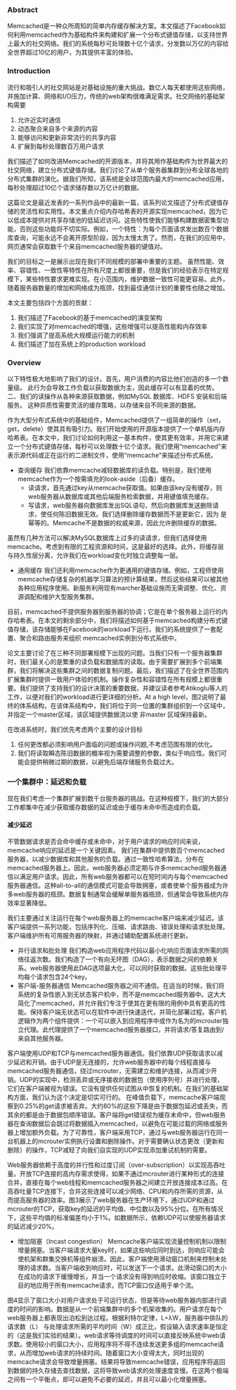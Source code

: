 ### Abstract
Memcached是一种众所周知的简单内存缓存解决方案。本文描述了Facebook如何利用memcached作为基础构件来构建和扩展一个分布式键值存储，以支持世界上最大的社交网络。我们的系统每秒可处理数十亿个请求，分发数以万亿的内容给全世界超过10亿的用户，为其提供丰富的体验。

### Introduction
流行和吸引人的社交网站是对基础设施的重大挑战。数亿人每天都使用这些网络，并施加计算、网络和I/O压力，传统的web架构很难满足需求。社交网络的基础架构需要
1. 允许近实时通信
2. 动态聚合来自多个来源的内容
3. 能够访问和更新非常流行的共享内容
4. 扩展到每秒处理数百万用户请求

我们描述了如何改进Memcached的开源版本，并将其用作基础构件为世界最大的社交网络，建立分布式键值存储。我们讨论了从单个服务器集群到分布全球各地的分布式集群的演化。据我们所知，该系统是全球范围内最大的memcached应用，每秒处理超过10亿个请求储存数以万亿计的数据。

这篇论文是最近发表的一系列作品中的最新一篇，该系列论文描述了分布式键值存储的灵活性和实用性。本文重点介绍内存哈希表的开源实现memcached，因为它以低成本提供对共享存储池的低延迟访问。这些特性使我们能够构建数据密集型功能，否则这些功能将不切实际。例如，一个特性：为每个页面请求发出数百个数据库查询，可能永远不会离开原型阶段，因为太慢太贵了。然而，在我们的应用中，网页通常会获取数千个来自memcached服务器的键值对。

我们的目标之一是展示出现在我们不同规模的部署中重要的主题。 虽然性能、效率、容错性、一致性等特性在所有尺度上都很重要，但是我们的经验表示在特定规模下，某些特性要求更难实现。在小范围内，维护数据一致性可能更容易。此外，随着服务器数量的增加和网络成为瓶颈，找到最佳通信计划的重要性也随之增加。

本文主要包括四个方面的贡献：
1. 我们描述了Facebook的基于memcached的演变架构
2. 我们实现了对memcached的增强，这些增强可以提高性能和内存效率
3. 我们强调了提高系统大规模运行能力的机制
4. 我们描述了加在系统上的production workload


### Overview
以下特性极大地影响了我们的设计。首先，用户消费的内容比他们创造的多一个数量级。 此行为会导致工作负载以获取数据为主，因此缓存可以有显着的优势。 二、我们的读操作从各种来源获取数据，例如MySQL 数据库、HDFS 安装和后端服务。 这种异质性需要灵活的缓存策略，以存储来自不同来源的数据。 

作为大型分布式系统中的基础组件，Memcached提供了一组简单的操作（set，get，delete）使其具有吸引力。我们开始使用的开源版本提供了一个单机版内存哈希表。在本文中，我们讨论如何利用这一基本构件，使其更有效率，并用它来建立一个分布式键值存储，每秒可以处理数十亿个请求。我们使用“memcached”来表示源代码或正在运行的二进制文件，使用“memcache”来描述分布式系统。

+ 查询缓存
我们依靠memcache减轻数据库的读负载。特别是，我们使用memcache作为一个按需填充的look-aside（后备）缓存。
  + 读请求，首先通过key从memcache获取值。如果由该key没有缓存，则web服务器从数据库或其他后端服务检索数据，并用键值填充缓存。
  + 写请求，web服务器向数据库发出SQL语句，然后向数据库发送删除请求，使任何陈旧数据无效。我们选择删除缓存数据而不是更新它，因为
是幂等的。Memcache不是数据的权威来源，因此允许删除缓存的数据。

虽然有几种方法可以解决MySQL数据库上过多的读请求，但我们选择使用memcache。考虑到有限的工程资源和时间，这是最好的选择。此外，将缓存层与持久性层分离，允许我们在workload变化时独立调整每一层。

+ 通用缓存
我们还利用memcache作为更通用的键值存储。例如，工程师使用memcache存储复杂的机器学习算法的预计算结果，然后这些结果可以被其他各种应用程序使用。新服务利用现有marcher基础设施而无需调整、优化、资源调配和维护大型服务集群。 

目前，memcached不提供服务器到服务器的协调；它是在单个服务器上运行的内存哈希表。在本文的剩余部分中，我们将描述如何基于memcached构建分布式键值存储，该存储能够在Facebook的workload下运行。我们的系统提供了一套配置、聚合和路由服务来组织
memcached实例到分布式系统中。

论文主要讨论了在三种不同部署规模下出现的问题。当我们只有一个服务器集群时，我们最关心的是繁重的读负载和数据库的读取。由于需要扩展到多个前端集群，我们将解决这些集群之间的数据复制问题。最后，我们描述了在全世界范围内扩展集群时提供一致用户体验的机制。操作复杂性和容错性在所有规模上都很重要。我们提供了支持我们的设计决策的重要数据，并建议读者参考Atikoglu等人的工作，以便对我们的workload进行更详细的分析。At a high level，图2说明了最终的体系结构，在该体系结构中，我们将位于同一位置的集群组织到一个区域中，并指定一个master区域，该区域提供数据流以使 非master 区域保持最新。

在改进系统时，我们优先考虑两个主要的设计目标
1. 任何更改都必须影响用户面临的问题或操作问题,不考虑范围有限的优化。
2. 我们将读取瞬态陈旧数据的概率视为需要调整的参数，类似于响应性。我们可能会提供稍微过期的数据，以避免后端存储服务负载过大。

### 一个集群中：延迟和负载
现在我们考虑一个集群扩展到数千台服务器的挑战。在这种规模下，我们的大部分工作都集中在减少获取缓存数据的延迟或由于缓存未命中而造成的负载。

#### 减少延迟
不管数据请求是否会命中缓存或未命中，对于用户请求的响应时间来说，memcache响应的延迟是一个关键因素。 
我们在集群中提供数百个memcached服务器，以减少数据库和其他服务的负载。通过一致性哈希算法，分布在memcached服务器上。因此，web服务器必须定期与许多memcached服务器通信以满足用户请求。因此，所有web服务器都可以在短时间内与每个memcached服务器通信。这种all-to-all的通信模式可能会导致拥塞，或者使单个服务器成为许多web服务器的瓶颈。数据复制通常会缓解单服务器瓶颈，但通常会导致系统内存效率显著降低。

我们主要通过关注运行在每个web服务器上的memcache客户端来减少延迟。该客户端提供一系列功能，包括序列化、压缩、请求路由、错误处理和请求批处理。客户端维护所有可用服务器的映射，并通过辅助配置系统进行更新。

+ 并行请求和批处理 
我们构造web应用程序代码以最小化响应页面请求所需的网络往返次数。我们构造了一个有向无环图（DAG），表示数据之间的依赖关系。web服务器使用此DAG选项最大化，可以同时获取的数据。这些批处理平均每个请求包含24个key。
+ 客户端-服务器通信
Memcached服务器之间不通信。在适当的时候，我们将系统的复杂性嵌入到无状态客户机中，而不是memcached服务器中。这大大简化了memcached，并允许我们专注于使其在更有限的用例中具有更高的性能。保持客户端无状态可以在软件中进行快速迭代，并简化部署过程。客户机逻辑作为两个组件提供：一个可以嵌入到应用程序中或作为名为的mcrouter独立代理。此代理提供了一个memcached服务器接口，并将请求/答复路由到/来自其他服务器。


客户端使用UDP和TCP与memcached服务器通信。我们依靠UDP获取请求以减少延迟和开销。由于UDP是无连接的，允许web服务器中的每个线程直接与memcached服务器通信，绕过mcrouter，无需建立和维护连接，从而减少开销。UDP的实现中，检测丢弃或无序接收的数据包（使用序列号）并进行处理，它们在客户端被视为错误。它没有提供任何试图从中恢复的机制。在我们的基础架构方面，我们认为这个决定是切实可行的。
在峰值负载下，memcache客户端观察到0.25%的get请求被丢弃。大约80%的这些下降是由于数据包延迟或丢失，而其余的都是由于数据包顺序错误。客户端将get错误视为缓存未命中，但web服务器在查询数据后会跳过将数据插入memcached，以避免在可能过载的网络或服务器上增加额外负载。为了可靠性，客户端采用TCP，通过与web服务器运行在同一台机器上的mcrouter实例执行设置和删除操作。对于需要确认状态更改（更新和删除）的操作，TCP减轻了向我们自实现的UDP实现添加重试机制的需要。

Web服务器依赖于高度的并行性和过度订阅（over-subscription）以实现高吞吐量。开放TCP连接的高内存需求使得，如果不通过mcrouter进行某种形式的连接合并，直接在每个web线程和memcached服务器之间建立开放连接成本过高。在高吞吐量TCP连接下，合并这些连接可以减少网络、CPU和内存所需的资源，从而提高服务器的效率。图3展示了web服务器在生产环境下，通过UDP和通过mcrouter的TCP，获取key的延迟的平均值、中位数以及95%分位。在所有情况下，这些平均值的标准偏差均小于1%。如数据所示，依赖UDP可以使服务器请求的延迟减少20%。

+ 增加阻塞（Incast congestion）
Memcache客户端实现流量控制机制以限制增量拥塞。当客户端请求大量key时，如果这些响应同时到达，则响应可能会使机架和群集交换机等组件崩溃。因此，客户端使用滑动窗口机制来控制未处理的请求数。当客户端收到响应时，可以发送下一个请求。此滑动窗口的大小在成功的请求下缓慢增长，并当一个请求没有得到响应时收缩。该窗口独立于目的地应用于所有memcache请求，而TCP窗口仅适用于单个流。

图4显示了窗口大小对用户请求处于可运行状态，但是等待web服务器内部进行调度的时间的影响。数据是从一个前端集群中的多个机架收集的。用户请求在每个web服务器上都表现出泊松到达过程。根据利特尔定律，L=λW，服务器中排队的请求数（L） 与处理请求所需的平均时间（W）成正比，假设输入请求速率是恒定的（这是我们实验的结果）。web请求等待调度的时间可以直接反映系统中web请求数。使用较小的窗口大小，应用程序将不得不连续发送更多组的memcache请求，从而增加web请求的持续时间。随着窗口大小变得太大，同时出现的memcache请求会导致增量拥塞。结果将导致memcache错误，应用程序将返回到数据的持久存储去查找数据，这将导致web请求的处理速度变慢。在这两个极端之间有一个平衡点，即可以避免不必要的延迟，并且可以最小化增量拥塞。